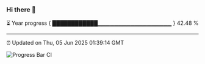 ### Hi there 👋

⏳ Year progress { ████████████▁▁▁▁▁▁▁▁▁▁▁▁▁▁▁▁▁▁ } 42.48 %

---

⏰ Updated on Thu, 05 Jun 2025 01:39:14 GMT

![Progress Bar CI](https://github.com/liununu/liununu/workflows/Progress%20Bar%20CI/badge.svg)

